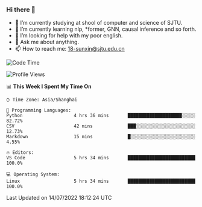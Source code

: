### Hi there 👋

<!--
**sunxin000/sunxin000** is a ✨ _special_ ✨ repository because its `README.md` (this file) appears on your GitHub profile.

Here are some ideas to get you started:

- 🔭 I’m currently working on ...
- 🌱 I’m currently learning ...
- 👯 I’m looking to collaborate on ...
- 🤔 I’m looking for help with ...
- 💬 Ask me about ...
- 📫 How to reach me: ...
- 😄 Pronouns: ...
- ⚡ Fun fact: ...
-->
- 🏫 I’m currently studying at shool of computer and science of SJTU.
- 🌱 I’m currently learning nlp, \*former, GNN, causal inference and so forth.
- 🤔 I’m looking for help with my poor english.
- 💬 Ask me about anything.
- 📫 How to reach me: 18-sunxin@sjtu.edu.cn
<!--START_SECTION:waka-->
![Code Time](http://img.shields.io/badge/Code%20Time-257%20hrs%2035%20mins-blue)

![Profile Views](http://img.shields.io/badge/Profile%20Views-5-blue)

📊 **This Week I Spent My Time On** 

```text
⌚︎ Time Zone: Asia/Shanghai

💬 Programming Languages: 
Python                   4 hrs 36 mins       ████████████████████░░░░░   82.72% 
CSV                      42 mins             ███░░░░░░░░░░░░░░░░░░░░░░   12.73% 
Markdown                 15 mins             █░░░░░░░░░░░░░░░░░░░░░░░░   4.55%

🔥 Editors: 
VS Code                  5 hrs 34 mins       █████████████████████████   100.0%

💻 Operating System: 
Linux                    5 hrs 34 mins       █████████████████████████   100.0%

```


 Last Updated on 14/07/2022 18:12:24 UTC
<!--END_SECTION:waka-->
